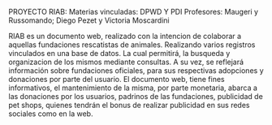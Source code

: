 PROYECTO RIAB: 
    Materias vinculadas: DPWD Y PDI
    Profesores: Maugeri y Russomando; Diego Pezet y Victoria Moscardini

RIAB es un documento web, realizado con la intencion de colaborar a aquellas fundaciones rescatistas de animales. Realizando varios registros vinculados en una base de datos. La cual permitirá, la busqueda y 
organizacion de los mismos mediante consultas. A su vez, se reflejará información sobre fundaciones oficiales, para sus respectivas adopciones y donaciones por parte del usuario. El documento web, tiene 
fines informativos, el mantenimiento de la misma, por parte monetaria, abarca a las donaciones por los usuarios, padrinos de las fundaciones, publicidad de pet shops, quienes tendrán el bonus de realizar
publicidad en sus redes sociales como en la web.
